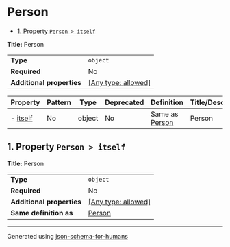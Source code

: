 # Person

- [1. Property `Person > itself`](#itself)

**Title:** Person

|                           |                                                                           |
| ------------------------- | ------------------------------------------------------------------------- |
| **Type**                  | `object`                                                                  |
| **Required**              | No                                                                        |
| **Additional properties** | [[Any type: allowed]](# "Additional Properties of any type are allowed.") |

| Property             | Pattern | Type   | Deprecated | Definition               | Title/Description |
| -------------------- | ------- | ------ | ---------- | ------------------------ | ----------------- |
| - [itself](#itself ) | No      | object | No         | Same as [Person](#root ) | Person            |

## <a name="itself"></a>1. Property `Person > itself`

**Title:** Person

|                           |                                                                           |
| ------------------------- | ------------------------------------------------------------------------- |
| **Type**                  | `object`                                                                  |
| **Required**              | No                                                                        |
| **Additional properties** | [[Any type: allowed]](# "Additional Properties of any type are allowed.") |
| **Same definition as**    | [Person](#root)                                                           |

----------------------------------------------------------------------------------------------------------------------------
Generated using [json-schema-for-humans](https://github.com/coveooss/json-schema-for-humans)
